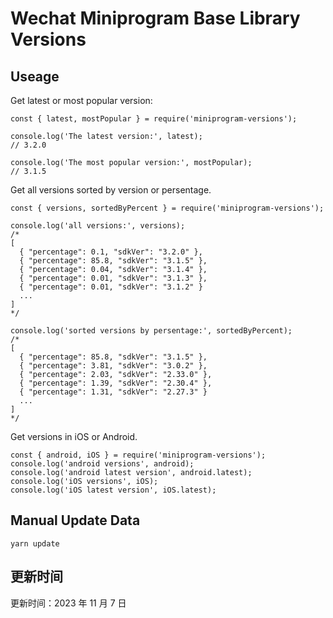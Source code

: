 
# Wechat Miniprogram Base Library Versions

## Useage

Get latest or most popular version:

```;
const { latest, mostPopular } = require('miniprogram-versions');

console.log('The latest version:', latest);
// 3.2.0

console.log('The most popular version:', mostPopular);
// 3.1.5

```

Get all versions sorted by version or persentage.

```
const { versions, sortedByPercent } = require('miniprogram-versions');

console.log('all versions:', versions);
/*
[
  { "percentage": 0.1, "sdkVer": "3.2.0" },
  { "percentage": 85.8, "sdkVer": "3.1.5" },
  { "percentage": 0.04, "sdkVer": "3.1.4" },
  { "percentage": 0.01, "sdkVer": "3.1.3" },
  { "percentage": 0.01, "sdkVer": "3.1.2" }
  ...
]
*/

console.log('sorted versions by persentage:', sortedByPercent);
/*
[
  { "percentage": 85.8, "sdkVer": "3.1.5" },
  { "percentage": 3.81, "sdkVer": "3.0.2" },
  { "percentage": 2.03, "sdkVer": "2.33.0" },
  { "percentage": 1.39, "sdkVer": "2.30.4" },
  { "percentage": 1.31, "sdkVer": "2.27.3" }
  ...
]
*/
```

Get versions in iOS or Android.

```
const { android, iOS } = require('miniprogram-versions');
console.log('android versions', android);
console.log('android latest version', android.latest);
console.log('iOS versions', iOS);
console.log('iOS latest version', iOS.latest);
```

## Manual Update Data

```
yarn update
```

## 更新时间

更新时间：2023 年 11 月 7 日
